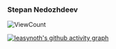 ### Stepan Nedozhdeev
![ViewCount](http://bit.ly/leasynoth) 


[![leasynoth's github activity graph](https://activity-graph.herokuapp.com/graph?username=leasynoth&theme=nord)](https://github.com/leasynoth)